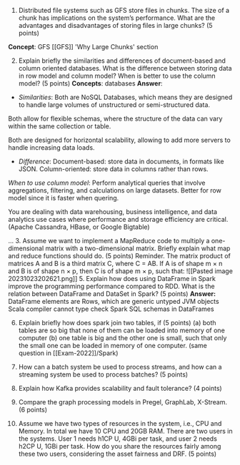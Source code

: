 1. Distributed file systems such as GFS store files in chunks. The size of a chunk has implications on the system’s performance. What are the advantages and disadvantages of storing files in large chunks? (5 points)

**Concept**: GFS
[[GFS]]
'Why Large Chunks' section


2. Explain briefly the similarities and differences of document-based and column oriented databases. What is the difference between storing data in row model and column model? When is better to use the column model? (5 points)
**Concepts**: databases
**Answer**:
- *Similarities*: 
Both are NoSQL Databases, which means they are designed to handle large volumes of unstructured or semi-structured data.

Both allow for flexible schemas, where the structure of the data can vary within the same collection or table.

Both are designed for horizontal scalability, allowing to add more servers to handle increasing data loads.

- *Difference*:
Document-based: store data in documents, in formats like JSON. Column-oriented: store data in columns rather than rows.

*When to use column model*:
Perform analytical queries that involve aggregations, filtering, and calculations on large datasets. Better for row model since it is faster when quering.

You are dealing with data warehousing, business intelligence, and data analytics use cases where performance and storage efficiency are critical.(Apache Cassandra, HBase, or Google Bigtable)

...
3. Assume we want to implement a MapReduce code to multiply a one-dimensional matrix with a two-dimensional matrix. Briefly explain what map and reduce functions should do. (5 points) 
	Reminder. The matrix product of matrices A and B is a third matrix C, where C = AB. If A is of shape m × n and B is of shape n × p, then C is of shape m × p, such that:
![[Pasted image 20231023202621.png]]
5. Explain how does using DataFrame in Spark improve the programming performance compared to RDD. What is the relation between DataFrame and DataSet in Spark? (5 points)
**Answer:**
DataFrame elements are Rows, which are generic untyped JVM objects
Scala compiler cannot type check Spark SQL schemas in DataFrames


6. Explain briefly how does spark join two tables, if (5 points) 
(a) both tables are so big that none of them can be loaded into memory of one computer 
(b) one table is big and the other one is small, such that only the small one can be loaded in memory of one computer. (same question in [[Exam-2022]]/Spark)


8. How can a batch system be used to process streams, and how can a streaming system be used to process batches? (5 points)



9. Explain how Kafka provides scalability and fault tolerance? (4 points)




10. Compare the graph processing models in Pregel, GraphLab, X-Stream. (6 points)


11. Assume we have two types of resources in the system, i.e., CPU and Memory. In total we have 10 CPU and 20GB RAM. There are two users in the systems. User 1 needs h1CP U, 4GBi per task, and user 2 needs h2CP U, 1GBi per task. How do you share the resources fairly among these two users, considering the asset fairness and DRF. (5 points)

